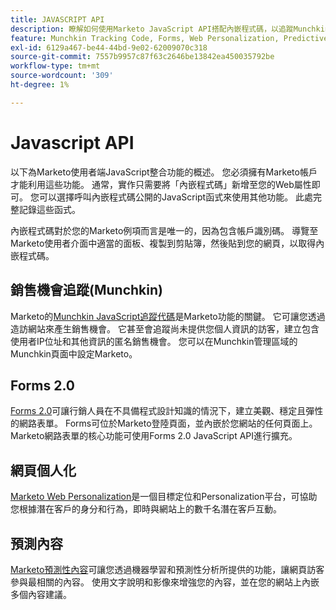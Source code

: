 ```yaml
---
title: JAVASCRIPT API
description: 瞭解如何使用Marketo JavaScript API搭配內嵌程式碼，以追蹤Munchkin銷售機會、Forms 2.0、Web Personalization和預測性內容。
feature: Munchkin Tracking Code, Forms, Web Personalization, Predictive Content, Social, Javascript
exl-id: 6129a467-be44-44bd-9e02-62009070c318
source-git-commit: 7557b9957c87f63c2646be13842ea450035792be
workflow-type: tm+mt
source-wordcount: '309'
ht-degree: 1%

---
```


# Javascript API

以下為Marketo使用者端JavaScript整合功能的概述。 您必須擁有Marketo帳戶才能利用這些功能。 通常，實作只需要將「內嵌程式碼」新增至您的Web屬性即可。 您可以選擇呼叫內嵌程式碼公開的JavaScript函式來使用其他功能。 此處完整記錄這些函式。

內嵌程式碼對於您的Marketo例項而言是唯一的，因為包含帳戶識別碼。 導覽至Marketo使用者介面中適當的面板、複製到剪貼簿，然後貼到您的網頁，以取得內嵌程式碼。

## 銷售機會追蹤(Munchkin)

Marketo的[Munchkin JavaScript追蹤代碼](lead-tracking.md)是Marketo功能的關鍵。 它可讓您透過造訪網站來產生銷售機會。 它甚至會追蹤尚未提供您個人資訊的訪客，建立包含使用者IP位址和其他資訊的匿名銷售機會。 您可以在Munchkin管理區域的Munchkin頁面中設定Marketo。

## Forms 2.0

[Forms 2.0](forms-api-reference.md)可讓行銷人員在不具備程式設計知識的情況下，建立美觀、穩定且彈性的網路表單。 Forms可位於Marketo登陸頁面，並內嵌於您網站的任何頁面上。 Marketo網路表單的核心功能可使用Forms 2.0 JavaScript API進行擴充。

## 網頁個人化

[Marketo Web Personalization](web-personalization.md)是一個目標定位和Personalization平台，可協助您根據潛在客戶的身分和行為，即時與網站上的數千名潛在客戶互動。

## 預測內容

[Marketo預測性內容](predictive-content.md)可讓您透過機器學習和預測性分析所提供的功能，讓網頁訪客參與最相關的內容。 使用文字說明和影像來增強您的內容，並在您的網站上內嵌多個內容建議。

